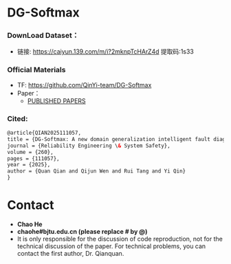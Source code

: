 # DG-Softmax

### DownLoad Dataset：

 - 链接: https://caiyun.139.com/m/i?2mknpTcHArZ4d 提取码:1s33

### Official Materials

 - TF:  https://github.com/QinYi-team/DG-Softmax
 - Paper： 
   - [PUBLISHED PAPERS](https://www.sciencedirect.com/science/article/abs/pii/S0951832025002583)   

### Cited:

```html
@article{QIAN2025111057, 
title = {DG-Softmax: A new domain generalization intelligent fault diagnosis method for planetary gearboxes}, 
journal = {Reliability Engineering \& System Safety}, 
volume = {260}, 
pages = {111057}, 
year = {2025}, 
author = {Quan Qian and Qijun Wen and Rui Tang and Yi Qin} 
}
```



# Contact

- **Chao He**
- **chaohe#bjtu.edu.cn   (please replace # by @)**
- It is only responsible for the discussion of code reproduction, not for the technical discussion of the paper. For technical problems, you can contact the first author, Dr. Qianquan.

